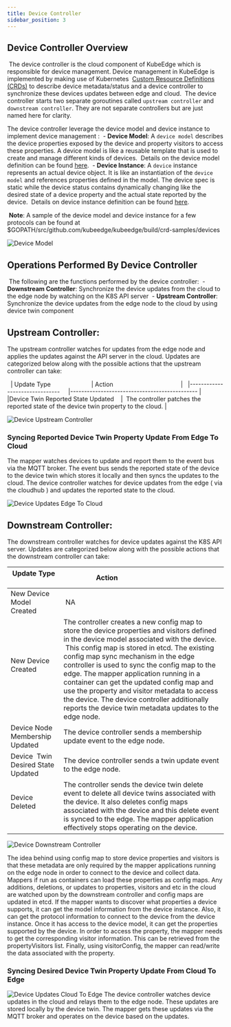 ```yaml
---
title: Device Controller
sidebar_position: 3
---
```

## Device Controller Overview
 The device controller is the cloud component of KubeEdge which is responsible for device management. Device management in KubeEdge is implemented by making use of Kubernetes
 [Custom Resource Definitions (CRDs)](https://kubernetes.io/docs/concepts/extend-kubernetes/api-extension/custom-resources/) to describe device metadata/status and a device controller to synchronize these devices updates between edge and cloud.
 The device controller starts two separate goroutines called `upstream controller` and `downstream controller`. They are not separate controllers but are just named here for clarity.



The device controller leverage the device model and device instance to implement device management :
 - **Device Model**: A `device model` describes the device properties exposed by the device and property visitors to access these properties. A device model is like a reusable template that is used to create and manage different kinds of devices.
 Details on the device model definition can be found [here](https://github.com/kubeedge/kubeedge/blob/master/docs/proposals/device-crd-v1beta1.md#device-model-type-definition).
 - **Device Instance**: A `device` instance represents an actual device object. It is like an instantiation of the `device model` and references properties defined in the model. The device spec is static while the device status contains dynamically changing like the desired state of a device property and the actual state reported by the device.
 Details on device instance definition can be found [here](https://github.com/kubeedge/kubeedge/blob/master/docs/proposals/device-crd-v1beta1.md#device-instance-type-definition).

 **Note**: A sample of the device model and device instance for a few protocols can be found at $GOPATH/src/github.com/kubeedge/kubeedge/build/crd-samples/devices

![Device Model](/img/device-crd/device-crd-model.png)


## Operations Performed By Device Controller

 The following are the functions performed by the device controller:
 - **Downstream Controller**: Synchronize the device updates from the cloud to the edge node by watching on the K8S API server
 - **Upstream Controller**: Synchronize the device updates from the edge node to the cloud by using device twin component


## Upstream Controller:

The upstream controller watches for updates from the edge node and applies the updates against the API server in the cloud. Updates are categorized below along with the possible
actions that the upstream controller can take:

  | Update Type                        | Action                                        |
  |-------------------------------     |---------------------------------------------- |
  |Device Twin Reported State Updated    |  The controller patches the reported state of the device twin property to the cloud. |

![Device Upstream Controller](/img/device-crd/device-upstream-controller.png)

### Syncing Reported Device Twin Property Update From Edge To Cloud

The mapper watches devices to update and report them to the event bus via the MQTT broker. The event bus sends the reported state of the device to the device twin which stores it locally and then syncs the updates to the cloud. The device controller watches for device updates from the edge ( via the cloudhub ) and updates the reported state to the cloud.

![Device Updates Edge To Cloud](/img/device-crd/device-updates-edge-cloud.png)


## Downstream Controller:

The downstream controller watches for device updates against the K8S API server. Updates are categorized below along with the possible actions that the downstream controller can take:

| Update Type                    | Action                                       |
|-------------------------------|---------------------------------------------- |
|New Device Model Created       |  NA                                           |
|New Device Created             | The controller creates a new config map to store the device properties and visitors defined in the device model associated with the device.  This config map is stored in etcd. The existing config map sync mechanism in the edge controller is used to sync the config map to the edge. The mapper application running in a container can get the updated config map and use the property and visitor metadata to access the device. The device controller additionally reports the device twin metadata updates to the edge node.|
|Device Node Membership Updated | The device controller sends a membership update event to the edge node.|
|Device  Twin Desired State Updated | The device controller sends a twin update event to the edge node.|
|Device Deleted                 | The controller sends the device twin delete event to delete all device twins associated with the device. It also deletes config maps associated with the device and this delete event is synced to the edge. The mapper application effectively stops operating on the device.|

![Device Downstream Controller](/img/device-crd/device-downstream-controller.png)

The idea behind using config map to store device properties and visitors is that these metadata are only required by the mapper applications running on the edge node in order to connect to the device and collect data.
Mappers if run as containers can load these properties as config maps. Any additions, deletions, or updates to properties, visitors and etc in the cloud are watched upon by the downstream controller and config maps are updated in etcd.
If the mapper wants to discover what properties a device supports, it can get the model information from the device instance.
Also, it can get the protocol information to connect to the device from the device instance. Once it has access to the device model,
it can get the properties supported by the device. In order to access the property, the mapper needs to get the corresponding visitor information.
This can be retrieved from the propertyVisitors list. Finally, using visitorConfig, the mapper can read/write the data associated with the property.

### Syncing Desired Device Twin Property Update From Cloud To Edge
![Device Updates Cloud To Edge](/img/device-crd/device-updates-cloud-edge.png)
The device controller watches device updates in the cloud and relays them to the edge node. These updates are stored locally by the device twin. The mapper gets these updates via the MQTT broker and operates on the device based on the updates.
